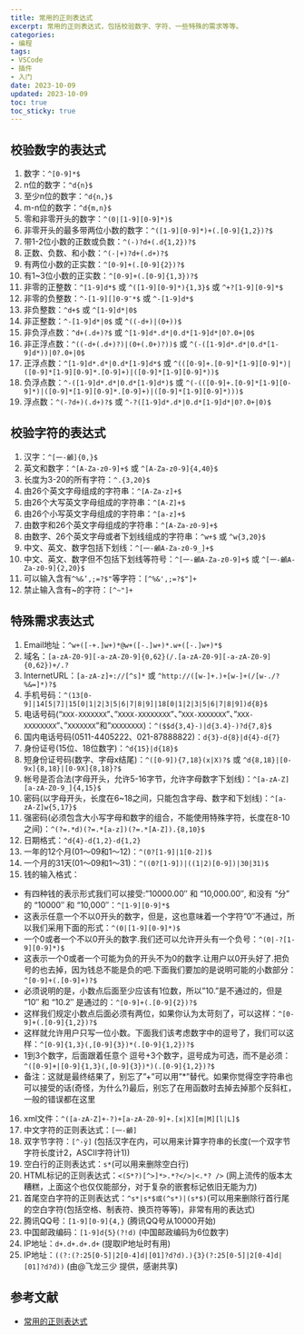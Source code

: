 ```yaml
---
title: 常用的正则表达式
excerpt: 常用的正则表达式，包括校验数字、字符、一些特殊的需求等等。
categories:
- 编程
tags:
- VSCode
- 插件
- 入门
date: 2023-10-09
updated: 2023-10-09
toc: true
toc_sticky: true
---
```


## 校验数字的表达式

1. 数字：`^[0-9]*$`
2. n位的数字：`^d{n}$`
3. 至少n位的数字：`^d{n,}$`
4. m-n位的数字：`^d{m,n}$`
5. 零和非零开头的数字：`^(0|[1-9][0-9]*)$`
6. 非零开头的最多带两位小数的数字：`^([1-9][0-9]*)+(.[0-9]{1,2})?$`
7. 带1-2位小数的正数或负数：`^(-)?d+(.d{1,2})?$`
8. 正数、负数、和小数：`^(-|+)?d+(.d+)?$`
9. 有两位小数的正实数：`^[0-9]+(.[0-9]{2})?$`
10. 有1~3位小数的正实数：`^[0-9]+(.[0-9]{1,3})?$`
11. 非零的正整数：`^[1-9]d*$` 或 `^([1-9][0-9]*){1,3}$` 或 `^+?[1-9][0-9]*$`
12. 非零的负整数：`^-[1-9][]0-9″*$` 或 `^-[1-9]d*$`
13. 非负整数：`^d+$` 或 `^[1-9]d*|0$`
14. 非正整数：`^-[1-9]d*|0$` 或 `^((-d+)|(0+))$`
15. 非负浮点数：`^d+(.d+)?$` 或 `^[1-9]d*.d*|0.d*[1-9]d*|0?.0+|0$`
16. 非正浮点数：`^((-d+(.d+)?)|(0+(.0+)?))$` 或 `^(-([1-9]d*.d*|0.d*[1-9]d*))|0?.0+|0$`
17. 正浮点数：`^[1-9]d*.d*|0.d*[1-9]d*$` 或 `^(([0-9]+.[0-9]*[1-9][0-9]*)|([0-9]*[1-9][0-9]*.[0-9]+)|([0-9]*[1-9][0-9]*))$`
18. 负浮点数：`^-([1-9]d*.d*|0.d*[1-9]d*)$` 或 `^(-(([0-9]+.[0-9]*[1-9][0-9]*)|([0-9]*[1-9][0-9]*.[0-9]+)|([0-9]*[1-9][0-9]*)))$`
19. 浮点数：`^(-?d+)(.d+)?$` 或 `^-?([1-9]d*.d*|0.d*[1-9]d*|0?.0+|0)$`

## 校验字符的表达式

1. 汉字：`^[一-龥]{0,}$`
2. 英文和数字：`^[A-Za-z0-9]+$` 或 `^[A-Za-z0-9]{4,40}$`
3. 长度为3-20的所有字符：`^.{3,20}$`
4. 由26个英文字母组成的字符串：`^[A-Za-z]+$`
5. 由26个大写英文字母组成的字符串：`^[A-Z]+$`
6. 由26个小写英文字母组成的字符串：`^[a-z]+$`
7. 由数字和26个英文字母组成的字符串：`^[A-Za-z0-9]+$`
8. 由数字、26个英文字母或者下划线组成的字符串：`^w+$` 或 `^w{3,20}$`
9. 中文、英文、数字包括下划线：`^[一-龥A-Za-z0-9_]+$`
10. 中文、英文、数字但不包括下划线等符号：`^[一-龥A-Za-z0-9]+$` 或 `^[一-龥A-Za-z0-9]{2,20}$`
11. 可以输入含有`^%&’,;=?$"`等字符：`[^%&',;=?$"]+`
12. 禁止输入含有~的字符：`[^~"]+`

## 特殊需求表达式

1. Email地址：`^w+([-+.]w+)*@w+([-.]w+)*.w+([-.]w+)*$`
2. 域名：`[a-zA-Z0-9][-a-zA-Z0-9]{0,62}(/.[a-zA-Z0-9][-a-zA-Z0-9]{0,62})+/.?`
3. InternetURL：`[a-zA-z]+://[^s]*` 或 `^http://([w-]+.)+[w-]+(/[w-./?%&=]*)?$`
4. 手机号码：`^(13[0-9]|14[5|7]|15[0|1|2|3|5|6|7|8|9]|18[0|1|2|3|5|6|7|8|9])d{8}$`
5. 电话号码(“`XXX-XXXXXXX`”、”`XXXX-XXXXXXXX`”、”`XXX-XXXXXXX`”、”`XXX-XXXXXXXX`”、”`XXXXXXX`”和”`XXXXXXXX`)：`^($$d{3,4}-)|d{3.4}-)?d{7,8}$`
6. 国内电话号码(0511-4405222、021-87888822)：`d{3}-d{8}|d{4}-d{7}`
7. 身份证号(15位、18位数字)：`^d{15}|d{18}$`
8. 短身份证号码(数字、字母x结尾)：`^([0-9]){7,18}(x|X)?$` 或 `^d{8,18}|[0-9x]{8,18}|[0-9X]{8,18}?$`
9. 帐号是否合法(字母开头，允许5-16字节，允许字母数字下划线)：`^[a-zA-Z][a-zA-Z0-9_]{4,15}$`
10. 密码(以字母开头，长度在6~18之间，只能包含字母、数字和下划线)：`^[a-zA-Z]w{5,17}$`
11. 强密码(必须包含大小写字母和数字的组合，不能使用特殊字符，长度在8-10之间)：`^(?=.*d)(?=.*[a-z])(?=.*[A-Z]).{8,10}$`
12. 日期格式：`^d{4}-d{1,2}-d{1,2}`
13. 一年的12个月(01～09和1～12)：`^(0?[1-9]|1[0-2])$`
14. 一个月的31天(01～09和1～31)：`^((0?[1-9])|((1|2)[0-9])|30|31)$`
15. 钱的输入格式：
   - 有四种钱的表示形式我们可以接受:”10000.00″ 和 “10,000.00″, 和没有 “分” 的 “10000″ 和 “10,000″：`^[1-9][0-9]*$`
   - 这表示任意一个不以0开头的数字，但是，这也意味着一个字符”0″不通过，所以我们采用下面的形式：`^(0|[1-9][0-9]*)$`
   - 一个0或者一个不以0开头的数字.我们还可以允许开头有一个负号：`^(0|-?[1-9][0-9]*)$`
   - 这表示一个0或者一个可能为负的开头不为0的数字.让用户以0开头好了.把负号的也去掉，因为钱总不能是负的吧.下面我们要加的是说明可能的小数部分：`^[0-9]+(.[0-9]+)?$`
   - 必须说明的是，小数点后面至少应该有1位数，所以”10.”是不通过的，但是 “10″ 和 “10.2″ 是通过的：`^[0-9]+(.[0-9]{2})?$`
   - 这样我们规定小数点后面必须有两位，如果你认为太苛刻了，可以这样：`^[0-9]+(.[0-9]{1,2})?$`
   - 这样就允许用户只写一位小数。下面我们该考虑数字中的逗号了，我们可以这样：`^[0-9]{1,3}(,[0-9]{3})*(.[0-9]{1,2})?$`
   - 1到3个数字，后面跟着任意个 逗号+3个数字，逗号成为可选，而不是必须：`^([0-9]+|[0-9]{1,3}(,[0-9]{3})*)(.[0-9]{1,2})?$`
   - 备注：这就是最终结果了，别忘了”+”可以用”*”替代。如果你觉得空字符串也可以接受的话(奇怪，为什么?)最后，别忘了在用函数时去掉去掉那个反斜杠，一般的错误都在这里
16. xml文件：`^([a-zA-Z]+-?)+[a-zA-Z0-9]+.[x|X][m|M][l|L]$`
17. 中文字符的正则表达式：`[一-龥]`
18. 双字节字符：`[^-ÿ]` (包括汉字在内，可以用来计算字符串的长度(一个双字节字符长度计2，ASCII字符计1))
19. 空白行的正则表达式：`s*`(可以用来删除空白行)
20. HTML标记的正则表达式：`<(S*?)[^>]*>.*?</>|<.*? />` (网上流传的版本太糟糕，上面这个也仅仅能部分，对于复杂的嵌套标记依旧无能为力)
21. 首尾空白字符的正则表达式：`^s*|s*$或(^s*)|(s*$)`(可以用来删除行首行尾的空白字符(包括空格、制表符、换页符等等)，非常有用的表达式)
22. 腾讯QQ号：`[1-9][0-9]{4,}` (腾讯QQ号从10000开始)
23. 中国邮政编码：`[1-9]d{5}(?!d)` (中国邮政编码为6位数字)
24. IP地址：`d+.d+.d+.d+` (提取IP地址时有用)
25. IP地址：`((?:(?:25[0-5]|2[0-4]d|[01]?d?d).){3}(?:25[0-5]|2[0-4]d|[01]?d?d))` (由@飞龙三少 提供，感谢共享)

## 参考文献

- [常用的正则表达式](https://www.cnblogs.com/zxin/archive/2013/01/26/2877765.html)